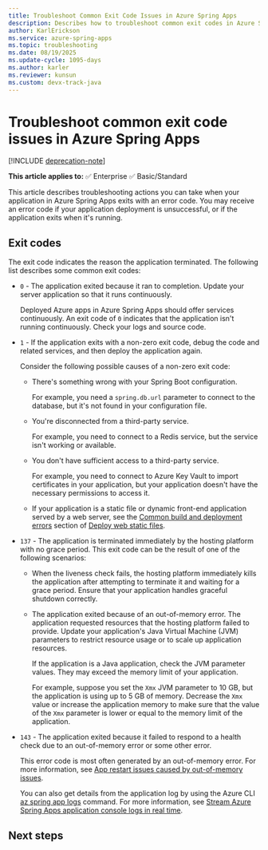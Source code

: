 ```yaml
---
title: Troubleshoot Common Exit Code Issues in Azure Spring Apps
description: Describes how to troubleshoot common exit codes in Azure Spring Apps
author: KarlErickson
ms.service: azure-spring-apps
ms.topic: troubleshooting
ms.date: 08/19/2025
ms.update-cycle: 1095-days
ms.author: karler
ms.reviewer: kunsun
ms.custom: devx-track-java
---
```


# Troubleshoot common exit code issues in Azure Spring Apps

[!INCLUDE [deprecation-note](../includes/deprecation-note.md)]

**This article applies to:** ✅ Enterprise ✅ Basic/Standard

This article describes troubleshooting actions you can take when your application in Azure Spring Apps exits with an error code. You may receive an error code if your application deployment is unsuccessful, or if the application exits when it's running.

## Exit codes

The exit code indicates the reason the application terminated. The following list describes some common exit codes:

- `0` - The application exited because it ran to completion. Update your server application so that it runs continuously.

  Deployed Azure apps in Azure Spring Apps should offer services continuously. An exit code of `0` indicates that the application isn't running continuously. Check your logs and source code.

- `1` - If the application exits with a non-zero exit code, debug the code and related services, and then deploy the application again.

  Consider the following possible causes of a non-zero exit code:

  - There's something wrong with your Spring Boot configuration.

    For example, you need a `spring.db.url` parameter to connect to the database, but it's not found in your configuration file.

  - You're disconnected from a third-party service.

    For example, you need to connect to a Redis service, but the service isn't working or available.

  - You don't have sufficient access to a third-party service.

    For example, you need to connect to Azure Key Vault to import certificates in your application, but your application doesn't have the necessary permissions to access it.

  - If your application is a static file or dynamic front-end application served by a web server, see the [Common build and deployment errors](../enterprise/how-to-enterprise-deploy-static-file.md#common-build-and-deployment-errors) section of [Deploy web static files](../enterprise/how-to-enterprise-deploy-static-file.md).

- `137` - The application is terminated immediately by the hosting platform with no grace period. This exit code can be the result of one of the following scenarios:

  - When the liveness check fails, the hosting platform  immediately kills the application after attempting to terminate it and waiting for a grace period. Ensure that your application handles graceful shutdown correctly.
  - The application exited because of an out-of-memory error. The application requested resources that the hosting platform failed to provide. Update your application's Java Virtual Machine (JVM) parameters to restrict resource usage or to scale up application resources.

    If the application is a Java application, check the JVM parameter values. They may exceed the memory limit of your application.

    For example, suppose you set the `Xmx` JVM parameter to 10 GB, but the application is using up to 5 GB of memory. Decrease the `Xmx` value or increase the application memory to make sure that the value of the `Xmx` parameter is lower or equal to the memory limit of the application.

- `143` - The application exited because it failed to respond to a health check due to an out-of-memory error or some other error.

  This error code is most often generated by an out-of-memory error. For more information, see [App restart issues caused by out-of-memory issues](how-to-fix-app-restart-issues-caused-by-out-of-memory.md).

  You can also get details from the application log by using the Azure CLI [az spring app logs](/cli/azure/spring/app#az-spring-app-logs) command. For more information, see [Stream Azure Spring Apps application console logs in real time](how-to-log-streaming.md).

## Next steps

